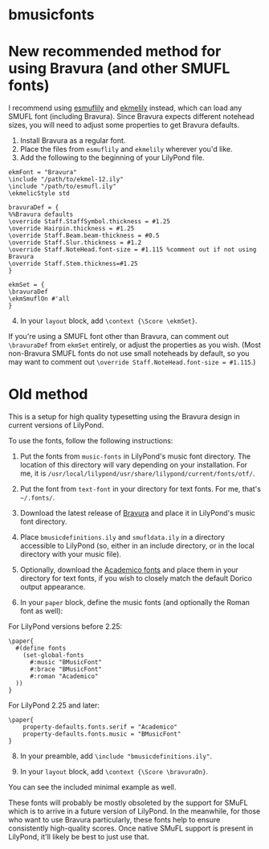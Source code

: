 # bmusicfonts

# New recommended method for using Bravura (and other SMUFL fonts)

I recommend using [esmuflily](https://github.com/tr-igem/esmuflily) and [ekmelily](https://github.com/tr-igem/ekmelily) instead, which can load any SMUFL font (including Bravura). Since Bravura expects different notehead sizes, you will need to adjust some properties to get Bravura defaults.

1. Install Bravura as a regular font.
2. Place the files from `esmuflily` and `ekmelily` wherever you'd like.
3. Add the following to the beginning of your LilyPond file.

```
ekmFont = "Bravura"
\include "/path/to/ekmel-12.ily"
\include "/path/to/esmufl.ily"
\ekmelicStyle std

bravuraDef = {
%%Bravura defaults
\override Staff.StaffSymbol.thickness = #1.25
\override Hairpin.thickness = #1.25
\override Staff.Beam.beam-thickness = #0.5
\override Staff.Slur.thickness = #1.2
\override Staff.NoteHead.font-size = #1.115 %comment out if not using Bravura
\override Staff.Stem.thickness=#1.25
}

ekmSet = {
\bravuraDef
\ekmSmuflOn #'all
}
```
4. In your `layout` block, add `\context {\Score \ekmSet}`.

If you're using a SMUFL font other than Bravura, can comment out `\bravuraDef` from `ekmSet` entirely, or adjust the properties as you wish. (Most non-Bravura SMUFL fonts do not use small noteheads by default, so you may want to comment out `\override Staff.NoteHead.font-size = #1.115`.)

# Old method

This is a setup for high quality typesetting using the Bravura design in current versions of LilyPond.

To use the fonts, follow the following instructions:

1. Put the fonts from `music-fonts` in LilyPond's music font directory. The location of this directory will vary depending on your installation. For me, it is `/usr/local/lilypond/usr/share/lilypond/current/fonts/otf/`.

2. Put the font from `text-font` in your directory for text fonts. For me, that's `~/.fonts/`.

3. Download the latest release of [Bravura](https://github.com/steinbergmedia/bravura) and place it in LilyPond's music font directory.

4. Place `bmusicdefinitions.ily` and `smufldata.ily` in a directory accessible to LilyPond (so, either in an include directory, or in the local directory with your music file).

5. Optionally, download the [Academico fonts](https://github.com/dbenjaminmiller/academico-mirror) and place them in your directory for text fonts, if you wish to closely match the default Dorico output appearance.

6. In your `paper` block, define the music fonts (and optionally the Roman font as well):

For LilyPond versions before 2.25:

```
\paper{
  #(define fonts
    (set-global-fonts
      #:music "BMusicFont"
      #:brace "BMusicFont"
      #:roman "Academico"
  ))
}
```

For LilyPond 2.25 and later:

```
\paper{
	property-defaults.fonts.serif = "Academico"
	property-defaults.fonts.music = "BMusicFont"
}
```

8. In your preamble, add `\include "bmusicdefinitions.ily"`.

9. In your `layout` block, add `\context {\Score \bravuraOn}`.

You can see the included minimal example as well.

These fonts will probably be mostly obsoleted by the support for SMuFL which is to arrive in a future version of LilyPond. In the meanwhile, for those who want to use Bravura particularly, these fonts help to ensure consistently high-quality scores. Once native SMuFL support is present in LilyPond, it'll likely be best to just use that.
